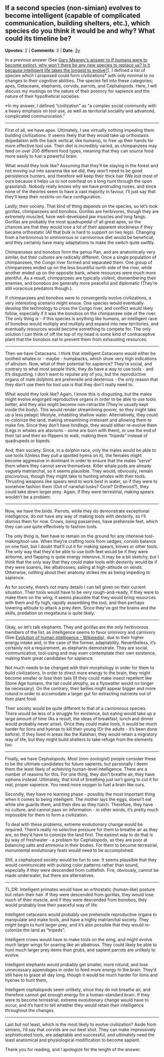 ## If a second species (non-simian) evolves to become intelligent (capable of complicated communication, building shelters, etc.), which species do you think it would be and why? What could its timeline be?
    
**Upvotes**: 2 | **Comments**: 2 | **Date**: [3y](https://www.quora.com/If-a-second-species-non-simian-evolves-to-become-intelligent-capable-of-complicated-communication-building-shelters-etc-which-species-do-you-think-it-would-be-and-why-What-could-its-timeline-be/answer/Gary-Meaney)

In a previous answer (See [Gary Meaney's answer to If humans were to become extinct, why won't there be any new species to replace us? Is it because intelligent life takes the longest to evolve?](https://www.quora.com/If-humans-were-to-become-extinct-why-wont-there-be-any-new-species-to-replace-us-Is-it-because-intelligent-life-takes-the-longest-to-evolve/answer/Gary-Meaney "www.quora.com")), I defined a list of species which I proposed could form civilizations\* with only minimal to no changes to their cognitive abilities. The species fell into these categories; apes, Cetaceans, elephants, corvids, parrots, and Cephalopods. Here, I will discuss my musings on the nature of their potency for sapience and the nature of their hypothetical societies.

\*In my answer, I defined “civilization” as “a complex social community with a heavy emphasis on tool use, as well as territorial sociality and advanced, complicated communication.”

* * *

First of all, we have apes. Ultimately, I see virtually nothing impeding them building civilizations. It seems likely that they would take up orthostasis (bipedalism with the back vertical, like humans), to free up their hands for more effective tool use. Their diet is incredibly varied, as chimpanzees may feed on over 200 different food types, meaning that they can source food more easily to fuel a powerful brain.

What would they look like? Assuming that they’ll be staying in the forest and not moving out into savanna like we did, they won’t need to be good persistence hunters, and therefore will keep their thick hair (We lost most of ours because it helps us to not overheat on a long hunt through the open grassland). Nobody really knows why we have protruding noses, and since none of the theories seem to have a vast majority in favour, I’ll just say that they’ll keep their nostrils-on-face configuration.

Lastly, their society. That kind of thing depends on the species, so let’s look gorillas, chimpanzees and bonobos. Gorillas are herbivores, though they are extremely muscled, have well-developed jaw muscles and long fangs. Gorillas are probably the most quadrupedal of all great apes, so the chances are that they would lose a lot of their apparent stockiness if they became orthostatic (All that bulk is hard to support on two legs). Changing from a herbivorous to omnivorous or carnivorous diet would be beneficial, and they certainly have many adaptations to make the switch quite swiftly.

Chimpanzees and bonobos form the genus Pan, and are anatomically very similar, but their cultures are radically different. Once a single population of chimpanzees, the Congo river formed and separated them. One group of chimpanzees ended up on the less bountiful north side of the river, while another ended up on the opposite bank, where resources were much more plentiful. As a result, chimpanzees are typically violent, dismembering their enemies, and bonobos are generally more peaceful and diplomatic (They’re still voracious predators though.).

If chimpanzees and bonobos were to convergently evolve civilizations, a very interesting scenario might ensue. One species would eventually develop the technology to cross the Congo river, and conflict would likely follow, especially if it was the bonobos on the chimpanzee side of the river. The only thing is - if this species is anything like humans, an intelligent race of bonobos would multiply and multiply and expand into new territories, and eventually resources would become something to compete for. The only solution I can think of off the top of my head is some kind of contraceptive plant that the bonobos eat to prevent them from exhausting resources.

* * *

Then we have Cetaceans. I think that intelligent Cetaceans would either be toothed whales or - maybe - humpbacks, which show very high indications of altruism. Now, what of their potential for sapience? They’re social, and contrary to what most people think, they do have a way to use tools - and it’s disgusting. I don’t want to repulse any of you, but the reproductive organs of male dolphins are prehensile and dexterous - the only reason that they don’t use them for tool use is that they don’t really need to.

What would they look like? Again, I know this is disgusting, but the males might evolve engorged reproductive organs in order to be able to use tools better, and they also might become non-retractile (They’re usually kept inside the body). This would render streamlining poorer, so they might take up a less pelagic lifestyle, inhabiting shallow water. Alternatively, they could re-colonize the land, making streamlining irrelevant and allowing them to make fire. Since they don’t have hindlegs, they would either re-evolve them (Legs in whales are atavisms - some are born with them), or use the end of their tail and their ex-flippers to walk, making them “tripeds” instead of quadrupeds or bipeds.

And, their society. Since, in a dolphin race, only the males would be able to use tools (Unless they pull a spotted hyena on it), the females might become aggressive in dominant in order to ensure that the males “serve” them where they cannot serve themselves. Killer whale pods are already vaguely matriarchal, so it seems plausible. They would, obviously, remain piscivorous, though they might take to hunting whales with their tools. Thrusting weapons like spears tend to work best in water, so if they were to somehow fashion them (Out of narwhal tusks? Coral? Driftwood?), they could take down larger prey. Again, if they were terrestrial, making spears wouldn’t be a problem.

* * *

Now, we have the birds. Parrots, while they do demonstrate exceptional intelligence, do not have any way of making tools with dexterity, so I’ll dismiss them for now. Crows, being passerines, have prehensile feet, which they can use quite effectively to fashion tools.

The only thing is, feet have to remain on the ground for any intensive tool-making/tool-use. When they’re crafting tools from sedges, corvids balance on one foot, but I doubt that’ll cut it for making spears, knives or other tools. The only way that they’d be able to use both feet would be if they were airborne, and flapping is quite energy intensive. It may be a bit sketchy, but I think that the only way that they could make tools with dexterity would be if they were soarers, like albatrosses; sailing at high-altitude on winds. Otherwise, nothing about their anatomy strikes me as being impeding to sapience.

As for society, there’s not many details I can tell given on their current situation. Their tools would have to be very rough-and-ready, if they were to make them on the wing; it seems plausible that they would bring resources with them and fly high, rapidly assembling the tool, and then perhaps lowering altitude to attack a prey item. Since they’ve got the brains and the skills, predation on megafauna is quite likely.

* * *

Okay, so let’s talk elephants. They and gorillas are the only herbivorous members of the list, as intelligence seems to favor omnivory and carnivory (See [Evolution of human intelligence - Wikipedia](https://en.wikipedia.org/wiki/Evolution_of_human_intelligence#Ecological_dominance-social_competition_model "en.wikipedia.org")), due to their higher energy intake and, in the case of the former, adaptability. Nevertheless, it’s certainly not a requirement, as elephants demonstrate. They are social, communicative, tool-using and may even contemplate their own existence, making them great candidates for sapience.

Not much needs to be changed with their morphology in order for them to build civilizations. In order to direct more energy to the brain, they might become smaller or lose their tails (If they could make insect repellent like Stone Age humans, the tail could atrophy, as a flyswatter would no longer be necessary). On the contrary, their bellies might appear bigger and more rotund in order to accomodate a larger gut for extracting nutrients out of their plant food.

Their society would be quite different to that of a carnivorous species. There would be less of a struggle for existence, but eating would take up a large amount of time (As a result, the ideas of breakfast, lunch and dinner would probably never arise). Once they could make tools, it would be much harder for lions and hyenas to kill their young (Or the adults - it’s been done before). If they lived in areas like the Kalahari, they would retain a migratory way of life, but they might build shelters to take refuge from the elements too.

* * *

Finally, we have Cephalopods. Most (non-zoologist) people consider these to be the ultimate candidates for future sapients, but personally I deem them the least likely of achieving human-level intelligence. There are a number of reasons for this. For one thing, they don’t breathe air, they have siphons instead. Ultimately, that kind of breathing just isn’t going to cut it for real, proper sapience. You need more oxygen to fuel a brain like ours.

Secondly, they have no learning phase - possibly the most important thing when it comes to being intelligent. The mother lays the eggs, doesn’t eat while she guards them, and then dies as they hatch. Therefore, they have no culture, and cannot pass on information - in other words, it’s pretty much impossible for them to form a civilization.

To deal with these problems, extreme evolutionary change would be required. There’s really no selective pressure for them to breathe air as they are, so they’d have to colonize the land first. The easiest way to do that is by way of freshwater - a problem for Cephalopods, as they are poor at balancing salts and ammonia in their bodies. For them to become terrestrial, monumental evolutionary feats would need to be accomplished.

Still, a cephalopod society would be fun to see. It seems plausible that they would communicate with pulsing color patterns rather than sound, especially if they were descended from cuttlefish. Fire, obviously, cannot be made underwater, but there are alternatives.

* * *

TL;DR: Intelligent primates would have an orthostatic (human-like) posture but retain their hair. If they were descended from gorillas, they would lose much of their muscle, and if they were descended from bonobos, they would probably lose their peaceful way of life.

Intelligent cetaceans would probably use prehensile reproductive organs to manipulate and make tools, and have a highly matriarchal society. They might begin to hunt larger prey, and it’s also possible that they would re-colonize the land as “tripeds”.

Intelligent crows would have to make tools on the wing, and might evolve much larger wings for soaring like an albatross. They could likely be able to hunt much larger prey items than grubs, and sapient parrots are unlikely to evolve.

Intelligent elephants would probably get smaller, more rotund, and lose unnecessary appendages in order to feed more energy to the brain. They’d still have to graze all day long, though it would be much harder for lions and hyenas to hunt them,

Intelligent cephalopods seem unlikely, since they do not breathe air, and therefore cannot get enough energy for a human-standard brain. If they were to become terrestrial, extreme evolutionary change would have to occur, and it’s hard to tell whether they would retain their intelligence throughout the changes.

* * *

Last but not least, which is the most likely to evolve civilization? Aside from simians, I’d say that corvids are our best shot. They can make impressively sophisticated tools, are adaptable and successful, and ultimately need the least anatomical and physiological modification to become sapient.

Thank you for reading, and I apologize for the length of the answer.

